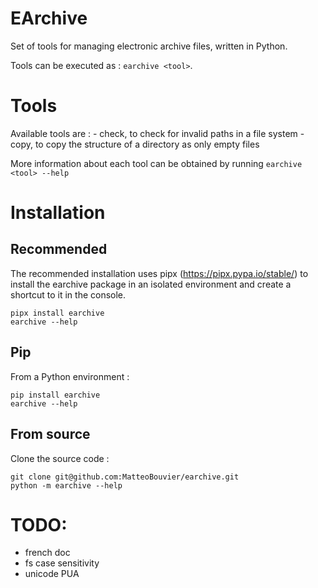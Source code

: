 # EArchive
Set of tools for managing electronic archive files, written in Python.

Tools can be executed as : `earchive <tool>`.


# Tools
Available tools are :
    - check, to check for invalid paths in a file system
    - copy, to copy the structure of a directory as only empty files

More information about each tool can be obtained by running `earchive <tool> --help`


# Installation

## Recommended
The recommended installation uses pipx (https://pipx.pypa.io/stable/) to install the earchive package in an 
isolated environment and create a shortcut to it in the console.

```shell
pipx install earchive
earchive --help
```

## Pip
From a Python environment :

```shell
pip install earchive
earchive --help
```

## From source
Clone the source code :

```
git clone git@github.com:MatteoBouvier/earchive.git
python -m earchive --help
```


# TODO:
- french doc
- fs case sensitivity
- unicode PUA
